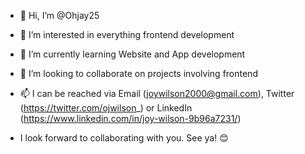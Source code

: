 - 👋 Hi, I’m @Ohjay25
- 👀 I’m interested in everything frontend development
- 🌱 I’m currently learning Website and App development
- 💞️ I’m looking to collaborate on projects involving frontend 
- 📫 I can be reached via Email (joywilson2000@gmail.com), Twitter (https://twitter.com/ojwilson_) or LinkedIn (https://www.linkedin.com/in/joy-wilson-9b96a7231/)

- I look forward to collaborating with you. See ya! 😊

<!---
Ohjay25/Ohjay25 is a ✨ special ✨ repository because its `README.md` (this file) appears on your GitHub profile.
You can click the Preview link to take a look at your changes.
--->
